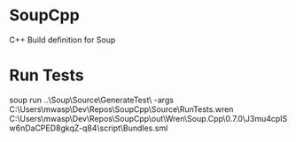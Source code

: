 # SoupCpp
C++ Build definition for Soup

# Run Tests
soup run ..\Soup\Source\GenerateTest\ -args C:\Users\mwasp\Dev\Repos\SoupCpp\Source\RunTests.wren C:\Users\mwasp\Dev\Repos\SoupCpp\out\Wren\Soup.Cpp\0.7.0\J3mu4cpISw6nDaCPED8gkqZ-q84\script\Bundles.sml